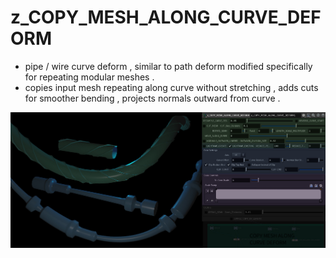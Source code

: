 # z_COPY_MESH_ALONG_CURVE_DEFORM

- pipe / wire curve deform , similar to path deform modified specifically for repeating modular meshes .
- copies input mesh repeating along curve without stretching , adds cuts for smoother bending , projects normals outward from curve . 


![z_COPY_MESH_ALONG_CURVE_DEFORM](https://raw.githubusercontent.com/CorvaeOboro/zenv/master/hip/z_COPY_MESH_ALONG_CURVE_DEFORM/z_COPY_MESH_ALONG_CURVE_DEFORM.jpg?raw=true "z_COPY_MESH_ALONG_CURVE_DEFORM")

